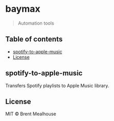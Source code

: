 # baymax

> Automation tools

## Table of contents

- [spotify-to-apple-music](#spotify-to-apple-music)
- [License](#license)

## spotify-to-apple-music

Transfers Spotify playlists to Apple Music library.

## License

MIT © Brent Mealhouse
